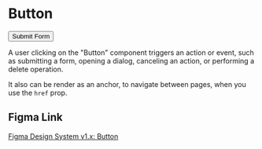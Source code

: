 <script lang="ts" setup>
import Button from '@cypress-design/vue-button'
</script>

# Button

<DemoWrapper>
	<Button>
		Submit Form
	</Button>
</DemoWrapper>

A user clicking on the "Button" component triggers an action or event, such as submitting a form, opening a dialog, canceling an action, or performing a delete operation.

It also can be render as an anchor, to navigate between pages, when you use the `href` prop.

## Figma Link

[Figma Design System v1.x: Button](https://www.figma.com/file/1WJ3GVQyMV5e7xVxPg3yID/Design-System%2C-v1.x---%40latest?type=design&node-id=852-0&t=31Ux0Tiv1c3LsT2Q-11)
